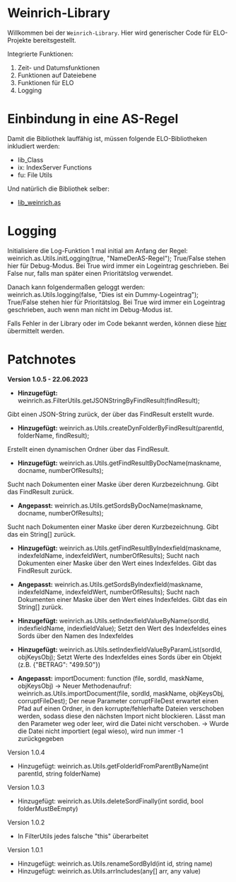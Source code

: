 # Weinrich-Library

Willkommen bei der `Weinrich-Library`. Hier wird generischer Code für ELO-Projekte bereitsgestellt.

Integrierte Funktionen:

1. Zeit- und Datumsfunktionen
2. Funktionen auf Dateiebene
3. Funktionen für ELO
4. Logging

# Einbindung in eine AS-Regel

Damit die Bibliothek lauffähig ist, müssen folgende ELO-Bibliotheken inkludiert werden:

- lib_Class
- ix: IndexServer Functions
- fu: File Utils

Und natürlich die Bibliothek selber:

- <a href="https://ekweinrich.github.io/Weinrich-Library/lib_weinrich.as.js.html">lib_weinrich.as</a>

# Logging

Initialisiere die Log-Funktion 1 mal initial am Anfang der Regel:
weinrich.as.Utils.initLogging(true, "NameDerAS-Regel");
True/False stehen hier für Debug-Modus. Bei True wird immer ein Logeintrag geschrieben. Bei False nur, falls man später einen Prioritätslog verwendet.

Danach kann folgendermaßen geloggt werden:
weinrich.as.Utils.logging(false, "Dies ist ein Dummy-Logeintrag");
True/False stehen hier für Prioritätslog. Bei True wird immer ein Logeintrag geschrieben, auch wenn man nicht im Debug-Modus ist.


Falls Fehler in der Library oder im Code bekannt werden, können diese <a href="https://github.com/ekWeinrich/Weinrich-Library/issues">hier</a> 
übermittelt werden.

# Patchnotes

**Version 1.0.5 - 22.06.2023**

- **Hinzugefügt:** weinrich.as.FilterUtils.getJSONStringByFindResult(findResult);

Gibt einen JSON-String zurück, der über das FindResult erstellt wurde.

- **Hinzugefügt:** weinrich.as.Utils.createDynFolderByFindResult(parentId, folderName, findResult);

Erstellt einen dynamischen Ordner über das FindResult.

- **Hinzugefügt:** weinrich.as.Utils.getFindResultByDocName(maskname, docname, numberOfResults);

Sucht nach Dokumenten einer Maske über deren Kurzbezeichnung. Gibt das FindResult zurück.

- **Angepasst:** weinrich.as.Utils.getSordsByDocName(maskname, docname, numberOfResults);

Sucht nach Dokumenten einer Maske über deren Kurzbezeichnung. Gibt das ein String[] zurück.

- **Hinzugefügt:** weinrich.as.Utils.getFindResultByIndexfield(maskname, indexfeldName, indexfeldWert, numberOfResults);
Sucht nach Dokumenten einer Maske über den Wert eines Indexfeldes. Gibt das FindResult zurück.
- **Angepasst:** weinrich.as.Utils.getSordsByIndexfield(maskname, indexfeldName, indexfeldWert, numberOfResults);
Sucht nach Dokumenten einer Maske über den Wert eines Indexfeldes. Gibt das ein String[] zurück.

- **Hinzugefügt:** weinrich.as.Utils.setIndexfieldValueByName(sordId, indexfieldName, indexfieldValue);
Setzt den Wert des Indexfeldes eines Sords über den Namen des Indexfeldes
- **Hinzugefügt:** weinrich.as.Utils.setIndexfieldValueByParamList(sordId, objKeysObj);
Setzt Werte des Indexfeldes eines Sords über ein Objekt (z.B. {"BETRAG": "499.50"})

- **Angepasst:** importDocument: function (file, sordId, maskName, objKeysObj)
    -> Neuer Methodenaufruf: weinrich.as.Utils.importDocument(file, sordId, maskName, objKeysObj, corruptFileDest);
       Der neue Parameter corruptFileDest erwartet einen Pfad auf einen Ordner, in den korrupte/fehlerhafte Dateien verschoben werden,
       sodass diese den nächsten Import nicht blockieren. Lässt man den Parameter weg oder leer, wird die Datei nicht verschoben.
    -> Wurde die Datei nicht importiert (egal wieso), wird nun immer -1 zurückgegeben

Version 1.0.4

- Hinzugefügt: weinrich.as.Utils.getFolderIdFromParentByName(int parentId, string folderName)

Version 1.0.3

- Hinzugefügt: weinrich.as.Utils.deleteSordFinally(int sordid, bool folderMustBeEmpty)

Version 1.0.2

- In FilterUtils jedes falsche "this" überarbeitet

Version 1.0.1

- Hinzugefügt: weinrich.as.Utils.renameSordById(int id, string name)
- Hinzugefügt: weinrich.as.Utils.arrIncludes(any[] arr, any value)